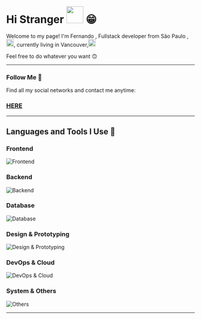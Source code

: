 <h1>Hi Stranger  <img src="https://tenor.com/view/hi-gif-23520343.gif" width="45"/> 😁</h1>
<div>
  <p>Welcome to my page!
I'm Fernando , Fullstack developer from  São Paulo ,<img src="https://cdn-icons-png.flaticon.com/512/197/197386.png" width="20"/>, currently living in Vancouver,<img src="https://cdn-icons-png.flaticon.com/512/197/197430.png" width="20" <p/>
  <p>Feel free to do whatever you want 🙃</p>
</div>
<hr>
<div>
  <h3>Follow Me 🚀</h3>
  <p>Find all my social networks and contact me anytime:</p>
  <h3><a href="https://beacons.ai/fernandodaumichen">HERE</a></h3>
</div>
<hr>
<div>
 <h2>Languages and Tools I Use 🔧</h2>
  <h3>Frontend</h3>
  <p>
    <img src="https://skillicons.dev/icons?i=html,css,tailwind,react,nextjs,bootstrap" alt="Frontend"/>
  </p>
  <h3>Backend</h3>
  <p>
    <img src="https://skillicons.dev/icons?i=nodejs,php,cs,express,ts,prisma,neon" alt="Backend"/>
  </p>
  <h3>Database</h3>
  <p>
    <img src="https://skillicons.dev/icons?i=mysql,postgres,sqlite" alt="Database"/>
  </p>
  <h3>Design & Prototyping</h3>
  <p>
    <img src="https://skillicons.dev/icons?i=figma" alt="Design & Prototyping"/>
  </p>
  <h3>DevOps & Cloud</h3>
  <p>
    <img src="https://skillicons.dev/icons?i=docker,googlecloud,netlify,vercel" alt="DevOps & Cloud"/>
  </p>
  <h3>System & Others</h3>
  <p>
    <img src="https://skillicons.dev/icons?i=git,github,apple,vscode,bun,discord,obsidian,notion" alt="Others"/>
  </p>
</div>
<hr>
